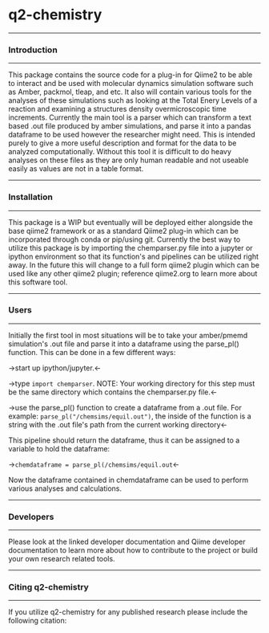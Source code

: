 # q2-chemistry 

---

### Introduction

--- 

This package contains the source code for a plug-in for Qiime2 to be able to interact and be used with molecular 
dynamics simulation software such as Amber, packmol, tleap, and etc. It also will contain various tools 
for the analyses of these simulations such as looking at the Total Enery Levels of a reaction and examining
a structures density overmicroscopic time increments. Currently the main tool is a parser which can transform 
a text based .out file produced by amber simulations, and parse it into a pandas dataframe to be used however 
the researcher might need. This is intended purely to give a more useful description and format for the data 
to be analyzed computationally. Without this tool it is difficult to do heavy analyses on these files as they 
are only human readable and not useable easily as values are not in a table format.

---

### Installation 

---

This package is a WIP but eventually will be deployed either alongside the base qiime2 framework or as a 
standard Qiime2 plug-in which can be incorporated through conda or pip/using git. Currently the best way to
utilize this package is by importing the chemparser.py file into a jupyter or ipython environment so that
its function's and pipelines can be utilized right away. In the future this will change to a full form qiime2
plugin which can be used like any other qiime2 plugin; reference qiime2.org to learn more about this software tool.

---

### Users

---

Initially the first tool in most situations will be to take your amber/pmemd simulation's .out file and parse it into a dataframe using the parse_pl() function. This can be done in a few different ways:

->start up ipython/jupyter.<-

->type `import chemparser`.   NOTE: Your working directory for this step must be the same directory which contains the chemparser.py file.<-

->use the parse_pl() function to create a dataframe from a .out file. For example: `parse_pl("/chemsims/equil.out")`, the inside of the function is a string with the .out file's path from the current working directory<-

This pipeline should return the dataframe, thus it can be assigned to a variable to hold the dataframe:

->`chemdataframe = parse_pl(/chemsims/equil.out`<-

Now the dataframe contained in chemdataframe can be used to perform various analyses and calculations.

---

### Developers

---

Please look at the linked developer documentation and Qiime developer documentation to learn more about how
to contribute to the project or build your own research related tools.

---

### Citing q2-chemistry 

---
If you utilize q2-chemistry for any published research please include the following citation:
